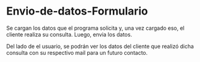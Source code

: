 # Envio-de-datos-Formulario
Se cargan los datos que el programa solicita y, una vez cargado eso, el cliente realiza su consulta. Luego, envia los datos.

Del lado de el usuario, se podrán ver los datos del cliente que realizó dicha consulta con su respectivo mail para un futuro contacto.
